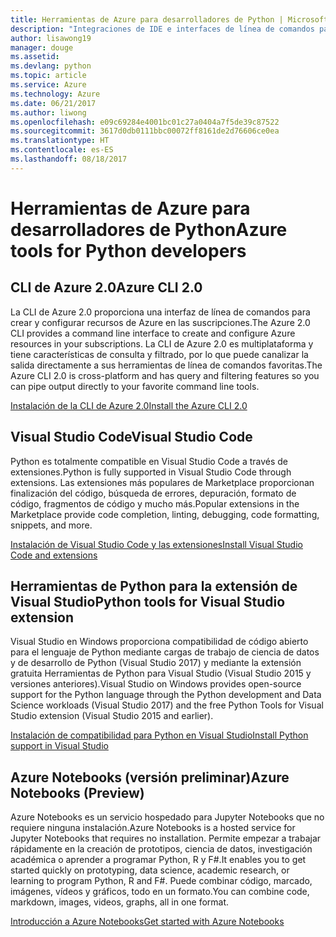 ```yaml
---
title: Herramientas de Azure para desarrolladores de Python | Microsoft Docs
description: "Integraciones de IDE e interfaces de línea de comandos para desarrolladores de Python que trabajan con Azure."
author: lisawong19
manager: douge
ms.assetid: 
ms.devlang: python
ms.topic: article
ms.service: Azure
ms.technology: Azure
ms.date: 06/21/2017
ms.author: liwong
ms.openlocfilehash: e09c69284e4001bc01c27a0404a7f5de39c87522
ms.sourcegitcommit: 3617d0db0111bbc00072ff8161de2d76606ce0ea
ms.translationtype: HT
ms.contentlocale: es-ES
ms.lasthandoff: 08/18/2017
---
```

# <a name="azure-tools-for-python-developers"></a><span data-ttu-id="4d6d0-103">Herramientas de Azure para desarrolladores de Python</span><span class="sxs-lookup"><span data-stu-id="4d6d0-103">Azure tools for Python developers</span></span>

## <a name="azure-cli-20"></a><span data-ttu-id="4d6d0-104">CLI de Azure 2.0</span><span class="sxs-lookup"><span data-stu-id="4d6d0-104">Azure CLI 2.0</span></span>

<span data-ttu-id="4d6d0-105">La CLI de Azure 2.0 proporciona una interfaz de línea de comandos para crear y configurar recursos de Azure en las suscripciones.</span><span class="sxs-lookup"><span data-stu-id="4d6d0-105">The Azure 2.0 CLI provides a command line interface to create and configure Azure resources in your subscriptions.</span></span> <span data-ttu-id="4d6d0-106">La CLI de Azure 2.0 es multiplataforma y tiene características de consulta y filtrado, por lo que puede canalizar la salida directamente a sus herramientas de línea de comandos favoritas.</span><span class="sxs-lookup"><span data-stu-id="4d6d0-106">The Azure CLI 2.0 is cross-platform and has query and filtering features so you can pipe output directly to your favorite command line tools.</span></span> 

[<span data-ttu-id="4d6d0-107">Instalación de la CLI de Azure 2.0</span><span class="sxs-lookup"><span data-stu-id="4d6d0-107">Install the Azure CLI 2.0</span></span>](https://docs.microsoft.com/cli/azure/install-azure-cli)

## <a name="visual-studio-code"></a><span data-ttu-id="4d6d0-108">Visual Studio Code</span><span class="sxs-lookup"><span data-stu-id="4d6d0-108">Visual Studio Code</span></span>
<span data-ttu-id="4d6d0-109">Python es totalmente compatible en Visual Studio Code a través de extensiones.</span><span class="sxs-lookup"><span data-stu-id="4d6d0-109">Python is fully supported in Visual Studio Code through extensions.</span></span> <span data-ttu-id="4d6d0-110">Las extensiones más populares de Marketplace proporcionan finalización del código, búsqueda de errores, depuración, formato de código, fragmentos de código y mucho más.</span><span class="sxs-lookup"><span data-stu-id="4d6d0-110">Popular extensions in the Marketplace provide code completion, linting, debugging, code formatting, snippets, and more.</span></span>

[<span data-ttu-id="4d6d0-111">Instalación de Visual Studio Code y las extensiones</span><span class="sxs-lookup"><span data-stu-id="4d6d0-111">Install Visual Studio Code and extensions</span></span>](https://code.visualstudio.com/docs/languages/python)

## <a name="python-tools-for-visual-studio-extension"></a><span data-ttu-id="4d6d0-112">Herramientas de Python para la extensión de Visual Studio</span><span class="sxs-lookup"><span data-stu-id="4d6d0-112">Python tools for Visual Studio extension</span></span>
<span data-ttu-id="4d6d0-113">Visual Studio en Windows proporciona compatibilidad de código abierto para el lenguaje de Python mediante cargas de trabajo de ciencia de datos y de desarrollo de Python (Visual Studio 2017) y mediante la extensión gratuita Herramientas de Python para Visual Studio (Visual Studio 2015 y versiones anteriores).</span><span class="sxs-lookup"><span data-stu-id="4d6d0-113">Visual Studio on Windows provides open-source support for the Python language through the Python development and Data Science workloads (Visual Studio 2017) and the free Python Tools for Visual Studio extension (Visual Studio 2015 and earlier).</span></span> 

[<span data-ttu-id="4d6d0-114">Instalación de compatibilidad para Python en Visual Studio</span><span class="sxs-lookup"><span data-stu-id="4d6d0-114">Install Python support in Visual Studio</span></span>](https://docs.microsoft.com/visualstudio/python/installation)

## <a name="azure-notebooks-preview"></a><span data-ttu-id="4d6d0-115">Azure Notebooks (versión preliminar)</span><span class="sxs-lookup"><span data-stu-id="4d6d0-115">Azure Notebooks (Preview)</span></span>
<span data-ttu-id="4d6d0-116">Azure Notebooks es un servicio hospedado para Jupyter Notebooks que no requiere ninguna instalación.</span><span class="sxs-lookup"><span data-stu-id="4d6d0-116">Azure Notebooks is a hosted service for Jupyter Notebooks that requires no installation.</span></span> <span data-ttu-id="4d6d0-117">Permite empezar a trabajar rápidamente en la creación de prototipos, ciencia de datos, investigación académica o aprender a programar Python, R y F#.</span><span class="sxs-lookup"><span data-stu-id="4d6d0-117">It enables you to get started quickly on prototyping, data science, academic research, or learning to program Python, R and F#.</span></span> <span data-ttu-id="4d6d0-118">Puede combinar código, marcado, imágenes, vídeos y gráficos, todo en un formato.</span><span class="sxs-lookup"><span data-stu-id="4d6d0-118">You can combine code, markdown, images, videos, graphs, all in one format.</span></span>

[<span data-ttu-id="4d6d0-119">Introducción a Azure Notebooks</span><span class="sxs-lookup"><span data-stu-id="4d6d0-119">Get started with Azure Notebooks</span></span>](https://notebooks.azure.com/)
